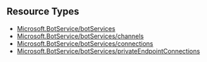 ## Resource Types
- [Microsoft.BotService/botServices](botServices)
- [Microsoft.BotService/botServices/channels](botServices-channels)
- [Microsoft.BotService/botServices/connections](botServices-connections)
- [Microsoft.BotService/botServices/privateEndpointConnections](botServices-privateEndpointConnections)

